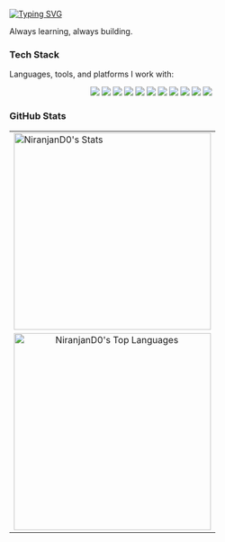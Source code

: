[![Typing SVG](https://readme-typing-svg.demolab.com?font=Fira+Code&size=25&duration=4000&pause=300&vCenter=true&width=435&lines=Hi%2C+I'm+Niranjan;What+if+you+fly%3F+)](https://git.io/typing-svg)

Always learning, always building.

### Tech Stack  

Languages, tools, and platforms I work with:

<p align="center">
  <img src="https://img.shields.io/badge/C-00599C?style=for-the-badge&logo=c&logoColor=white" />
  <img src="https://img.shields.io/badge/C++-00599C?style=for-the-badge&logo=c%2B%2B&logoColor=white" />
  <img src="https://img.shields.io/badge/HTML5-E34F26?style=for-the-badge&logo=html5&logoColor=white" />
  <img src="https://img.shields.io/badge/CSS3-1572B6?style=for-the-badge&logo=css3&logoColor=white" />
<!--  <img src="https://img.shields.io/badge/JS-F7DF1E?style=for-the-badge&logo=javascript&logoColor=black" /> 
  <img src="https://img.shields.io/badge/Node.js-339933?style=for-the-badge&logo=node.js&logoColor=white" /> -->
<!--   <img src="https://img.shields.io/badge/MongoDB-47A248?style=for-the-badge&logo=mongodb&logoColor=white" /> -->
  <img src="https://img.shields.io/badge/Git-F05033?style=for-the-badge&logo=git&logoColor=white" />
  <img src="https://img.shields.io/badge/GitHub-181717?style=for-the-badge&logo=github&logoColor=white" />
  <img src="https://img.shields.io/badge/VSCode-007ACC?style=for-the-badge&logo=visual-studio-code&logoColor=white" />
  <img src="https://img.shields.io/badge/Neovim-43A1A0?style=for-the-badge&logo=neovim&logoColor=white" />
  <img src="https://img.shields.io/badge/Docker-2496ED?style=for-the-badge&logo=docker&logoColor=white" />
  <img src="https://img.shields.io/badge/Pop!_OS-48B9C7?style=for-the-badge&logo=popos&logoColor=white" />
  <!-- <img src="https://img.shields.io/badge/Arch_Linux-000000?style=for-the-badge&logo=arch-linux&logoColor=1793D1" /> -->
  <img src="https://img.shields.io/badge/Windows-0078D6?style=for-the-badge&logo=windows&logoColor=white" />
</p>

### GitHub Stats

<table align="center">
  <tr>
    <td>
      <img style="width: 350px" src="https://github-readme-stats.vercel.app/api?username=NiranjanD0&show_icons=true&theme=dark&hide_border=true&include_all_commits=false&count_private=false" alt="NiranjanD0's Stats" />
    </td>
  </tr>
  <tr>
    <td align="center">
      <img style="width: 350px" src="https://github-readme-stats.vercel.app/api/top-langs/?username=NiranjanD0&theme=dark&show_icons=true&hide_border=true&layout=compact&exclude_repo=DailyTracker,LabAss,Map-Submissions,Tetris,Snake-game,dotfiles&cache_seconds=7200" alt="NiranjanD0's Top Languages" />
    </td>
  </tr>
</table>
